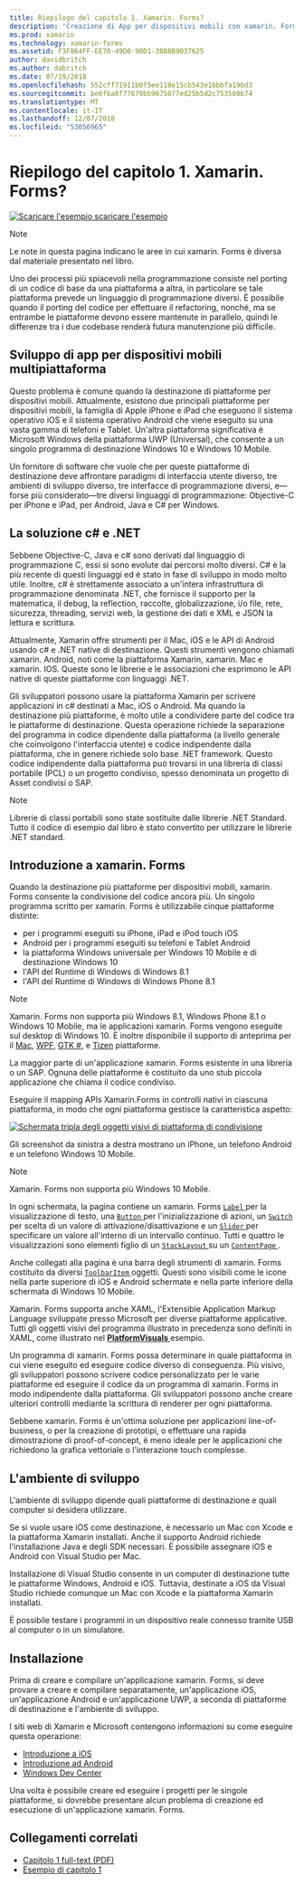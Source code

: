 ```yaml
---
title: Riepilogo del capitolo 1. Xamarin. Forms?
description: 'Creazione di App per dispositivi mobili con xamarin. Forms: riepilogo del capitolo 1. Xamarin. Forms?'
ms.prod: xamarin
ms.technology: xamarin-forms
ms.assetid: F3F864FF-EE70-49D0-90D1-388889037625
author: davidbritch
ms.author: dabritch
ms.date: 07/19/2018
ms.openlocfilehash: 552cff71911b0f5ee118e15cb543e16bbfa19bd3
ms.sourcegitcommit: be6f6a8f77679bb9675077ed25b5d2c753580b74
ms.translationtype: MT
ms.contentlocale: it-IT
ms.lasthandoff: 12/07/2018
ms.locfileid: "53050965"
---
```

# <a name="summary-of-chapter-1-how-does-xamarinforms-fit-in"></a>Riepilogo del capitolo 1. Xamarin. Forms?

[![Scaricare l'esempio](~/media/shared/download.png) scaricare l'esempio](https://github.com/xamarin/xamarin-forms-book-samples/tree/master/Chapter01)

> [!NOTE]
> Le note in questa pagina indicano le aree in cui xamarin. Forms è diversa dal materiale presentato nel libro.

Uno dei processi più spiacevoli nella programmazione consiste nel porting di un codice di base da una piattaforma a altra, in particolare se tale piattaforma prevede un linguaggio di programmazione diversi. È possibile quando il porting del codice per effettuare il refactoring, nonché, ma se entrambe le piattaforme devono essere mantenute in parallelo, quindi le differenze tra i due codebase renderà futura manutenzione più difficile.

## <a name="cross-platform-mobile-development"></a>Sviluppo di app per dispositivi mobili multipiattaforma

Questo problema è comune quando la destinazione di piattaforme per dispositivi mobili. Attualmente, esistono due principali piattaforme per dispositivi mobili, la famiglia di Apple iPhone e iPad che eseguono il sistema operativo iOS e il sistema operativo Android che viene eseguito su una vasta gamma di telefoni e Tablet. Un'altra piattaforma significativa è Microsoft Windows della piattaforma UWP (Universal), che consente a un singolo programma di destinazione Windows 10 e Windows 10 Mobile.

Un fornitore di software che vuole che per queste piattaforme di destinazione deve affrontare paradigmi di interfaccia utente diverso, tre ambienti di sviluppo diverso, tre interfacce di programmazione diversi, e&mdash;forse più considerato&mdash;tre diversi linguaggi di programmazione: Objective-C per iPhone e iPad, per Android, Java e C# per Windows.

## <a name="the-c-and-net-solution"></a>La soluzione c# e .NET

Sebbene Objective-C, Java e c# sono derivati dal linguaggio di programmazione C, essi si sono evolute dai percorsi molto diversi. C# è la più recente di questi linguaggi ed è stato in fase di sviluppo in modo molto utile. Inoltre, c# è strettamente associato a un'intera infrastruttura di programmazione denominata .NET, che fornisce il supporto per la matematica, il debug, la reflection, raccolte, globalizzazione, i/o file, rete, sicurezza, threading, servizi web, la gestione dei dati e XML e JSON la lettura e scrittura.

Attualmente, Xamarin offre strumenti per il Mac, iOS e le API di Android usando c# e .NET native di destinazione. Questi strumenti vengono chiamati xamarin. Android, noti come la piattaforma Xamarin, xamarin. Mac e xamarin. IOS. Queste sono le librerie e le associazioni che esprimono le API native di queste piattaforme con linguaggi .NET.

Gli sviluppatori possono usare la piattaforma Xamarin per scrivere applicazioni in c# destinati a Mac, iOS o Android. Ma quando la destinazione più piattaforme, è molto utile a condividere parte del codice tra le piattaforme di destinazione. Questa operazione richiede la separazione del programma in codice dipendente dalla piattaforma (a livello generale che coinvolgono l'interfaccia utente) e codice indipendente dalla piattaforma, che in genere richiede solo base .NET framework. Questo codice indipendente dalla piattaforma può trovarsi in una libreria di classi portabile (PCL) o un progetto condiviso, spesso denominata un progetto di Asset condivisi o SAP.

> [!NOTE]
> Librerie di classi portabili sono state sostituite dalle librerie .NET Standard. Tutto il codice di esempio dal libro è stato convertito per utilizzare le librerie .NET standard.

## <a name="introducing-xamarinforms"></a>Introduzione a xamarin. Forms

Quando la destinazione più piattaforme per dispositivi mobili, xamarin. Forms consente la condivisione del codice ancora più. Un singolo programma scritto per xamarin. Forms è utilizzabile cinque piattaforme distinte:

- per i programmi eseguiti su iPhone, iPad e iPod touch iOS
- Android per i programmi eseguiti su telefoni e Tablet Android
- la piattaforma Windows universale per Windows 10 Mobile e di destinazione Windows 10
- l'API del Runtime di Windows di Windows 8.1
- l'API del Runtime di Windows di Windows Phone 8.1

> [!NOTE]
> Xamarin. Forms non supporta più Windows 8.1, Windows Phone 8.1 o Windows 10 Mobile, ma le applicazioni xamarin. Forms vengono eseguite sul desktop di Windows 10. È inoltre disponibile il supporto di anteprima per il [Mac](~/xamarin-forms/platform/mac.md), [WPF](~/xamarin-forms/platform/wpf.md), [GTK #](~/xamarin-forms/platform/gtk.md), e [Tizen](/xamarin-forms/platform/tizen.md) piattaforme.

La maggior parte di un'applicazione xamarin. Forms esistente in una libreria o un SAP. Ognuna delle piattaforme è costituito da uno stub piccola applicazione che chiama il codice condiviso.

Eseguire il mapping APIs Xamarin.Forms in controlli nativi in ciascuna piattaforma, in modo che ogni piattaforma gestisce la caratteristica aspetto:

[![Schermata tripla degli oggetti visivi di piattaforma di condivisione](images/ch01fg03-small.png "xamarin. Forms Controls on Each Platform")](images/ch01fg03-large.png#lightbox "xamarin. Forms Controls on Each Platform")

Gli screenshot da sinistra a destra mostrano un iPhone, un telefono Android e un telefono Windows 10 Mobile.

> [!NOTE]
> Xamarin. Forms non supporta più Windows 10 Mobile.

In ogni schermata, la pagina contiene un xamarin. Forms [ `Label` ](xref:Xamarin.Forms.Label) per la visualizzazione di testo, una [ `Button` ](xref:Xamarin.Forms.Button) per l'inizializzazione di azioni, un [ `Switch` ](xref:Xamarin.Forms.Switch) per scelta di un valore di attivazione/disattivazione e un [ `Slider` ](xref:Xamarin.Forms.Slider) per specificare un valore all'interno di un intervallo continuo. Tutti e quattro le visualizzazioni sono elementi figlio di un [ `StackLayout` ](xref:Xamarin.Forms.StackLayout) su un [ `ContentPage` ](xref:Xamarin.Forms.ContentPage).

Anche collegati alla pagina è una barra degli strumenti di xamarin. Forms costituito da diversi [ `ToolbarItem` ](xref:Xamarin.Forms.ToolbarItem) oggetti. Questi sono visibili come le icone nella parte superiore di iOS e Android schermate e nella parte inferiore della schermata di Windows 10 Mobile.

Xamarin. Forms supporta anche XAML, l'Extensible Application Markup Language sviluppate presso Microsoft per diverse piattaforme applicative. Tutti gli oggetti visivi del programma illustrato in precedenza sono definiti in XAML, come illustrato nel [ **PlatformVisuals** ](https://github.com/xamarin/xamarin-forms-book-samples/tree/master/Chapter01/PlatformVisuals) esempio.

Un programma di xamarin. Forms possa determinare in quale piattaforma in cui viene eseguito ed eseguire codice diverso di conseguenza. Più visivo, gli sviluppatori possono scrivere codice personalizzato per le varie piattaforme ed eseguire il codice da un programma di xamarin. Forms in modo indipendente dalla piattaforma. Gli sviluppatori possono anche creare ulteriori controlli mediante la scrittura di renderer per ogni piattaforma.

Sebbene xamarin. Forms è un'ottima soluzione per applicazioni line-of-business, o per la creazione di prototipi, o effettuare una rapida dimostrazione di proof-of-concept, è meno ideale per le applicazioni che richiedono la grafica vettoriale o l'interazione touch complesse.

## <a name="your-development-environment"></a>L'ambiente di sviluppo

L'ambiente di sviluppo dipende quali piattaforme di destinazione e quali computer si desidera utilizzare.

Se si vuole usare iOS come destinazione, è necessario un Mac con Xcode e la piattaforma Xamarin installati. Anche il supporto Android richiede l'installazione Java e degli SDK necessari. È possibile assegnare iOS e Android con Visual Studio per Mac.

Installazione di Visual Studio consente in un computer di destinazione tutte le piattaforme Windows, Android e iOS. Tuttavia, destinate a iOS da Visual Studio richiede comunque un Mac con Xcode e la piattaforma Xamarin installati.

È possibile testare i programmi in un dispositivo reale connesso tramite USB al computer o in un simulatore.

## <a name="installation"></a>Installazione

Prima di creare e compilare un'applicazione xamarin. Forms, si deve provare a creare e compilare separatamente, un'applicazione iOS, un'applicazione Android e un'applicazione UWP, a seconda di piattaforme di destinazione e l'ambiente di sviluppo.

I siti web di Xamarin e Microsoft contengono informazioni su come eseguire questa operazione:

- [Introduzione a iOS](~/ios/get-started/index.md)
- [Introduzione ad Android](~/android/get-started/index.md)
- [Windows Dev Center](http://dev.windows.com)

Una volta è possibile creare ed eseguire i progetti per le singole piattaforme, si dovrebbe presentare alcun problema di creazione ed esecuzione di un'applicazione xamarin. Forms.

## <a name="related-links"></a>Collegamenti correlati

- [Capitolo 1 full-text (PDF)](https://download.xamarin.com/developer/xamarin-forms-book/XamarinFormsBook-Ch01-Apr2016.pdf)
- [Esempio di capitolo 1](https://github.com/xamarin/xamarin-forms-book-samples/tree/master/Chapter01)
